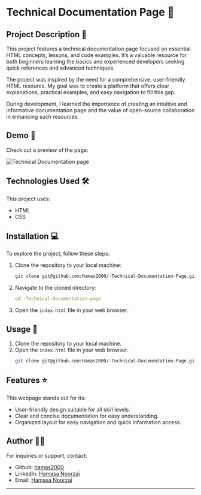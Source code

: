 # Technical Documentation Page 🚀

## Project Description 📝

This project features a technical documentation page focused on essential HTML concepts, lessons, and code examples. It’s a valuable resource for both beginners learning the basics and experienced developers seeking quick references and advanced techniques.

The project was inspired by the need for a comprehensive, user-friendly HTML resource. My goal was to create a platform that offers clear explanations, practical examples, and easy navigation to fill this gap.

During development, I learned the importance of creating an intuitive and informative documentation page and the value of open-source collaboration in enhancing such resources.

## Demo 📸

Check out a preview of the page:

![Technical Documentation page](https://github.com/Hamas2000/-Technical-Documentation-Page/assets/168201374/fb931a41-3e61-4ecb-a092-35f06e1dfab9)

## Technologies Used 🛠️

This project uses:

- HTML
- CSS

## Installation 💻

To explore the project, follow these steps:

1. Clone the repository to your local machine:
   ```bash
   git clone git@github.com:Hamas2000/-Technical-Documentation-Page.git
   ```
2. Navigate to the cloned directory:
   ```bash
   cd -Technical-Documentation-page
   ```
3. Open the `index.html` file in your web browser.

## Usage 🎯

1. Clone the repository to your local machine.
2. Open the `index.html` file in your web browser.
   ```bash
   git clone git@github.com:Hamas2000/-Technical-Documentation-Page.git
   ```

## Features ⭐

This webpage stands out for its:

- User-friendly design suitable for all skill levels.
- Clear and concise documentation for easy understanding.
- Organized layout for easy navigation and quick information access.

## Author 👩‍💻

For inquiries or support, contact:
- Github: [hamas2000](https://github.com/Hamas2000)
- LinkedIn: [Hamasa Noorzai](http://www.linkedin.com/in/hamasa-noorzai-6787a6196)
- Email: [Hamasa Noorzai](mailto:hamasa.noorzai2000@gamil.com)
---